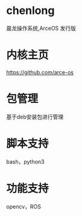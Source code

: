 # chenlong
晨龙操作系统,ArceOS 发行版

# 内核主页
https://github.com/arce-os

# 包管理
基于deb安装包进行管理

# 脚本支持
bash，python3

# 功能支持
opencv，ROS
